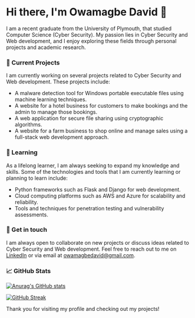 
# Hi there, I'm Owamagbe David 👋
I am a recent graduate from the University of Plymouth, that studied Computer Science (Cyber Security). My passion lies in Cyber Security and Web development, and I enjoy exploring these fields through personal projects and academic research.

### 🔭 Current Projects
I am currently working on several projects related to Cyber Security and Web development. These projects include:

- A malware detection tool for Windows portable executable files using machine learning techniques.
- A website for a hotel business for customers to make bookings and the admin to manage those bookings.
- A web application for secure file sharing using cryptographic algorithms.
- A website for a farm business to shop online and manage sales using a full-stack web development approach.
### 🌱 Learning
As a lifelong learner, I am always seeking to expand my knowledge and skills. Some of the technologies and tools that I am currently learning or planning to learn include:

- Python frameworks such as Flask and Django for web development.
- Cloud computing platforms such as AWS and Azure for scalability and reliability.
- Tools and techniques for penetration testing and vulnerability assessments.
### 💬 Get in touch
I am always open to collaborate on new projects or discuss ideas related to Cyber Security and Web development. Feel free to reach out to me on [LinkedIn](https://www.linkedin.com/in/david-owamagbe-82a044200/) or via email at owamagbedavid@gmail.com.

### 📈 GitHub Stats
[![Anurag's GitHub stats](https://github-readme-stats.vercel.app/api?username=atuk3&count_private=true)](https://github.com/anuraghazra/github-readme-stats)

[![GitHub Streak](https://streak-stats.demolab.com/?user=Atuk3)](https://git.io/streak-stats)

Thank you for visiting my profile and checking out my projects!

